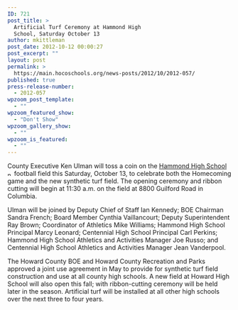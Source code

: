 ```yaml
---
ID: 721
post_title: >
  Artificial Turf Ceremony at Hammond High
  School, Saturday October 13
author: mkittleman
post_date: 2012-10-12 00:00:27
post_excerpt: ""
layout: post
permalink: >
  https://main.hocoschools.org/news-posts/2012/10/2012-057/
published: true
press-release-number:
  - 2012-057
wpzoom_post_template:
  - ""
wpzoom_featured_show:
  - "Don't Show"
wpzoom_gallery_show:
  - ""
wpzoom_is_featured:
  - ""
---
```

County Executive Ken Ulman will toss a coin on the <a href="http://maps.google.com/maps?q=8800+Guilford+Road,+Columbia,+MD+21046&amp;iwloc=A&amp;hl=en" target="_blank">Hammond High School <img alt="new webpage icon" src="http://www.hcpss.org/images/new_webpage.gif" width="11" height="10" align="bottom" border="0" /></a> football field this Saturday, October 13, to celebrate both the Homecoming game and the new synthetic turf field. The opening ceremony and ribbon cutting will begin at 11:30 a.m. on the field at 8800 Guilford Road in Columbia.

Ulman will be joined by Deputy Chief of Staff Ian Kennedy; BOE Chairman Sandra French; Board Member Cynthia Vaillancourt; Deputy Superintendent Ray Brown; Coordinator of Athletics Mike Williams; Hammond High School Principal Marcy Leonard; Centennial High School Principal Carl Perkins; Hammond High School Athletics and Activities Manager Joe Russo; and Centennial High School Athletics and Activities Manager Jean Vanderpool.

The Howard County BOE and Howard County Recreation and Parks approved a joint use agreement in May to provide for synthetic turf field construction and use at all county high schools. A new field at Howard High School will also open this fall; with ribbon-cutting ceremony will be held later in the season. Artificial turf will be installed at all other high schools over the next three to four years.